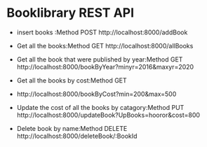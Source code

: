 # Booklibrary REST API

* insert books :Method POST
 http://localhost:8000/addBook

* Get all the books:Method GET
  http://localhost:8000/allBooks

* Get all the book that were published by year:Method GET
  http://localhost:8000/bookByYear?minyr=2016&maxyr=2020

* Get all the books by cost:Method GET
* http://localhost:8000/bookByCost?min=200&max=500
  
  
* Update the cost of all the books by catagory:Method PUT
  http://localhost:8000/updateBook?UpBooks=hooror&cost=800

* Delete book by name:Method DELETE
  http://localhost:8000/deleteBook/:BookId